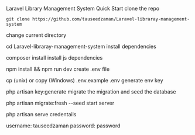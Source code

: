 Laravel Library Management System
Quick Start
clone the repo

    git clone https://github.com/tauseedzaman/Laravel-libraray-management-system
change current directory

cd Laravel-libraray-management-system
install dependencies

composer install
install js dependencies

npm install && npm run dev
create .env file

cp (unix) or copy (Windows) .env.example .env
generate env key

php artisan key:generate
migrate the migration and seed the database

php artisan migrate:fresh --seed
start server

php artisan serve
credentails

username: tauseedzaman
password: password
